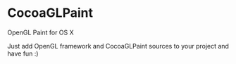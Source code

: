 CocoaGLPaint
============

OpenGL Paint for OS X

Just add OpenGL framework and CocoaGLPaint sources to your project and have fun :) 
